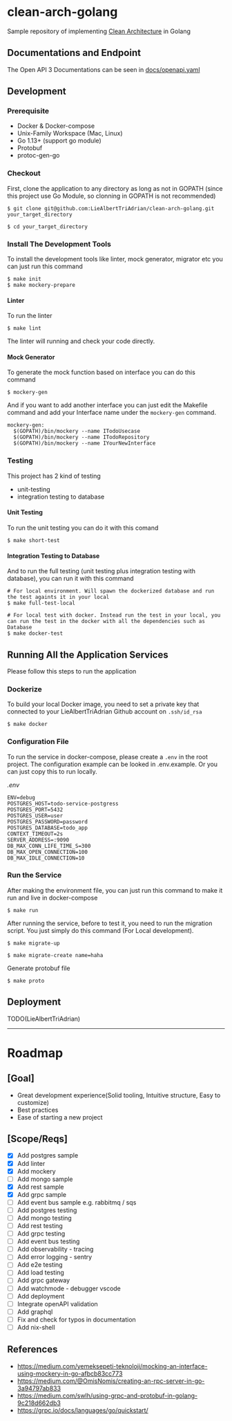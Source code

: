 # clean-arch-golang
Sample repository of implementing [Clean Architecture](https://blog.cleancoder.com/uncle-bob/2012/08/13/the-clean-architecture.html) in Golang

## Documentations and Endpoint
The Open API 3 Documentations can be seen in [docs/openapi.yaml](/docs/openapi.yaml)

## Development

### Prerequisite
- Docker & Docker-compose
- Unix-Family Workspace (Mac, Linux)
- Go 1.13+ (support go module)
- Protobuf
- protoc-gen-go

### Checkout
First, clone the application to any directory as long as not in GOPATH (since this project use Go Module, so clonning in GOPATH is not recommended)

```
$ git clone git@github.com:LieAlbertTriAdrian/clean-arch-golang.git your_target_directory

$ cd your_target_directory
```

### Install The Development Tools
To install the development tools like linter, mock generator, migrator etc you can just run this command

```
$ make init
$ make mockery-prepare
```

#### Linter
To run the linter

```
$ make lint
```

The linter will running and check your code directly.

#### Mock Generator
To generate the mock function based on interface you can do this command

```
$ mockery-gen
```

And if you want to add another interface you can just edit the Makefile command and add your Interface name under the `mockery-gen` command.

```
mockery-gen:
  $(GOPATH)/bin/mockery --name ITodoUsecase
  $(GOPATH)/bin/mockery --name ITodoRepository
  $(GOPATH)/bin/mockery --name IYourNewInterface
```

### Testing

This project has 2 kind of testing
 - unit-testing
 - integration testing to database

#### Unit Testing

To run the unit testing you can do it with this comand

```
$ make short-test
```
#### Integration Testing to Database
And to run the full testing (unit testing plus integration testing with database), you can run it with this command

```
# For local environment. Will spawn the dockerized database and run the test againts it in your local
$ make full-test-local

# For local test with docker. Instead run the test in your local, you can run the test in the docker with all the dependencies such as Database
$ make docker-test
```

## Running All the Application Services

Please follow this steps to run the application

### Dockerize
To build your local Docker image, you need to set a private key that connected to your LieAlbertTriAdrian Github account on `.ssh/id_rsa`

```
$ make docker
```

### Configuration File
To run the service in docker-compose, please create a `.env` in the root project. The configuration example can be looked in .env.example. Or you can just copy this to run locally.

_.env_
```
ENV=debug
POSTGRES_HOST=todo-service-postgress
POSTGRES_PORT=5432
POSTGRES_USER=user
POSTGRES_PASSWORD=password
POSTGRES_DATABASE=todo_app
CONTEXT_TIMEOUT=2s
SERVER_ADDRESS=:9090
DB_MAX_CONN_LIFE_TIME_S=300
DB_MAX_OPEN_CONNECTION=100
DB_MAX_IDLE_CONNECTION=10
```

### Run the Service

After making the environment file, you can just run this command to make it run and live in docker-compose
```
$ make run
```
After running the service, before to test it, you need to run the migration script. You just simply do this command (For Local development).

```
$ make migrate-up
```

```
$ make migrate-create name=haha 
```

Generate protobuf file
```
$ make proto
```

## Deployment
TODO(LieAlbertTriAdrian)

---
# Roadmap
## [Goal]
- Great development experience(Solid tooling, Intuitive structure, Easy to customize)
- Best practices
- Ease of starting a new project

## [Scope/Reqs]
- [x] Add postgres sample
- [x] Add linter
- [x] Add mockery
- [ ] Add mongo sample
- [x] Add rest sample
- [x] Add grpc sample
- [ ] Add event bus sample e.g. rabbitmq / sqs
- [ ] Add postgres testing
- [ ] Add mongo testing
- [ ] Add rest testing
- [ ] Add grpc testing
- [ ] Add event bus testing
- [ ] Add observability - tracing
- [ ] Add error logging - sentry
- [ ] Add e2e testing
- [ ] Add load testing
- [ ] Add grpc gateway
- [ ] Add watchmode - debugger vscode
- [ ] Add deployment
- [ ] Integrate openAPI validation
- [ ] Add graphql
- [ ] Fix and check for typos in documentation
- [ ] Add nix-shell

## References
- https://medium.com/yemeksepeti-teknoloji/mocking-an-interface-using-mockery-in-go-afbcb83cc773
- https://medium.com/@OmisNomis/creating-an-rpc-server-in-go-3a94797ab833
- https://medium.com/swlh/using-grpc-and-protobuf-in-golang-9c218d662db3
- https://grpc.io/docs/languages/go/quickstart/